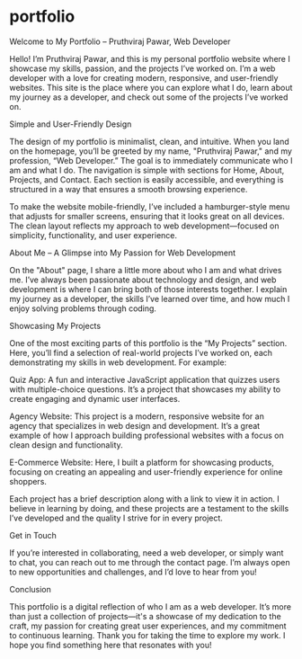 # portfolio

Welcome to My Portfolio – Pruthviraj Pawar, Web Developer

Hello! I’m Pruthviraj Pawar, and this is my personal portfolio website where I showcase my skills, passion, and the projects I’ve worked on. I’m a web developer with a love for creating modern, responsive, and user-friendly websites. This site is the place where you can explore what I do, learn about my journey as a developer, and check out some of the projects I’ve worked on.

Simple and User-Friendly Design

The design of my portfolio is minimalist, clean, and intuitive. When you land on the homepage, you’ll be greeted by my name, "Pruthviraj Pawar," and my profession, “Web Developer.” The goal is to immediately communicate who I am and what I do. The navigation is simple with sections for Home, About, Projects, and Contact. Each section is easily accessible, and everything is structured in a way that ensures a smooth browsing experience.

To make the website mobile-friendly, I’ve included a hamburger-style menu that adjusts for smaller screens, ensuring that it looks great on all devices. The clean layout reflects my approach to web development—focused on simplicity, functionality, and user experience.

About Me – A Glimpse into My Passion for Web Development

On the "About" page, I share a little more about who I am and what drives me. I’ve always been passionate about technology and design, and web development is where I can bring both of those interests together. I explain my journey as a developer, the skills I’ve learned over time, and how much I enjoy solving problems through coding.

Showcasing My Projects

One of the most exciting parts of this portfolio is the “My Projects” section. Here, you’ll find a selection of real-world projects I’ve worked on, each demonstrating my skills in web development. For example:

Quiz App: A fun and interactive JavaScript application that quizzes users with multiple-choice questions. It’s a project that showcases my ability to create engaging and dynamic user interfaces.

Agency Website: This project is a modern, responsive website for an agency that specializes in web design and development. It’s a great example of how I approach building professional websites with a focus on clean design and functionality.

E-Commerce Website: Here, I built a platform for showcasing products, focusing on creating an appealing and user-friendly experience for online shoppers.

Each project has a brief description along with a link to view it in action. I believe in learning by doing, and these projects are a testament to the skills I’ve developed and the quality I strive for in every project.

Get in Touch

If you’re interested in collaborating, need a web developer, or simply want to chat, you can reach out to me through the contact page. I’m always open to new opportunities and challenges, and I’d love to hear from you!

Conclusion

This portfolio is a digital reflection of who I am as a web developer. It’s more than just a collection of projects—it's a showcase of my dedication to the craft, my passion for creating great user experiences, and my commitment to continuous learning. Thank you for taking the time to explore my work. I hope you find something here that resonates with you!
